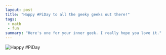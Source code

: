 ```yaml
---
layout: post
title: "Happy #PiDay to all the geeky geeks out there!"
tags:
 - math
 - fun
summary: "Here's one for your inner geek. I really hope you love it."
---
```


<div class="img center">
  <img src="http://goo.gl/W6J6F" alt="Happy #PiDay" class="white" />
</div>
